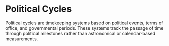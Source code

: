 # Political Cycles

Political cycles are timekeeping systems based on political events, terms of office, and governmental periods. These systems track the passage of time through political milestones rather than astronomical or calendar-based measurements.
